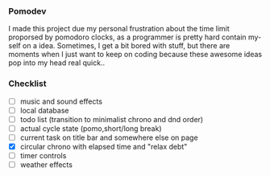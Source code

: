 ### Pomodev
I made this project due my personal frustration about the time limit proporsed by pomodoro clocks, as a programmer
is pretty hard contain my-self on a idea. Sometimes, I get a bit bored with stuff, but there are moments when I just want to keep on coding because these awesome ideas pop into my head real quick..

### Checklist
- [ ] music and sound effects
- [ ] local database
- [ ] todo list (transition to minimalist chrono and dnd order)
- [ ] actual cycle state (pomo,short/long break)
- [ ] current task on title bar and somewhere else on page
- [x] circular chrono with elapsed time and "relax debt"
- [ ] timer controls
- [ ] weather effects